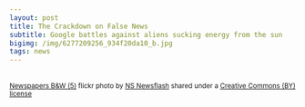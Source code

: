 ```yaml
---
layout: post
title: The Crackdown on False News
subtitle: Google battles against aliens sucking energy from the sun
bigimg: /img/6277209256_934f20da10_b.jpg
tags: news
---
```









<a title="Newspapers B&W (5)"  src="https://farm7.static.flickr.com/6033/6277209256_934f20da10.jpg" /></a><br /><small><a title="Newspapers B&W (5)" href="https://flickr.com/photos/62693815@N03/6277209256">Newspapers B&W (5)</a> flickr photo by <a href="https://flickr.com/people/62693815@N03">NS Newsflash</a> shared under a <a href="https://creativecommons.org/licenses/by/2.0/">Creative Commons (BY) license</a> </small>
